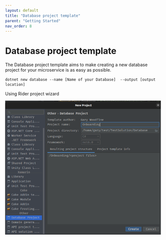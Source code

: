 ```yaml
---
layout: default
title: "Database project template"
parent: "Getting Started"
nav_order: 8
---
```


# Database project template

The Database project template aims to make creating a new database project for your microservice is as easy as possible.

```shell
dotnet new database --name [Name of your Database]  --output [output location]
```

Using Rider project wizard 

![Database project](../../assets/images/database-project.png)

